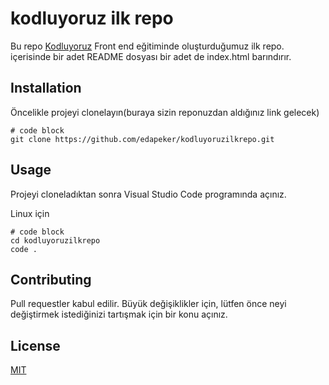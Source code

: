 # kodluyoruz ilk repo
Bu repo [Kodluyoruz](https://www.kodluyoruz.org) Front end eğitiminde oluşturduğumuz ilk repo. içerisinde bir adet README dosyası bir adet de index.html barındırır.

## Installation

Öncelikle projeyi clonelayın(buraya sizin reponuzdan aldığınız link gelecek)

```
# code block
git clone https://github.com/edapeker/kodluyoruzilkrepo.git

```

## Usage 

Projeyi cloneladıktan sonra Visual Studio Code programında açınız.

Linux için 

```
# code block
cd kodluyoruzilkrepo
code .

```

## Contributing

Pull requestler kabul edilir. Büyük değişiklikler için, lütfen önce neyi değiştirmek istediğinizi tartışmak için bir konu açınız.

## License

[MIT](https://en.wikipedia.org/wiki/MIT_License)